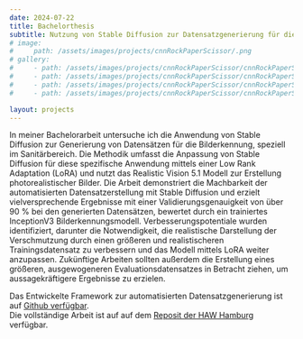 ```yaml
---
date: 2024-07-22
title: Bachelorthesis
subtitle: Nutzung von Stable Diffusion zur Datensatzgenerierung für die Bilderkennung von Verschmutzungen in Sanitärbereichen
# image:
#     path: /assets/images/projects/cnnRockPaperScissor/.png
# gallery:
#     - path: /assets/images/projects/cnnRockPaperScissor/cnnRockPaperScissor_02.png
#     - path: /assets/images/projects/cnnRockPaperScissor/cnnRockPaperScissor_03.png
#     - path: /assets/images/projects/cnnRockPaperScissor/cnnRockPaperScissor_04.png
#     - path: /assets/images/projects/cnnRockPaperScissor/cnnRockPaperScissor_05.png

layout: projects
---
```


In meiner Bachelorarbeit untersuche ich die Anwendung von Stable Diffusion zur Generierung von Datensätzen für die Bilderkennung, speziell im Sanitärbereich. Die Methodik umfasst die Anpassung von Stable Diffusion für diese spezifische Anwendung mittels einer Low Rank Adaptation (LoRA) und nutzt das Realistic Vision 5.1 Modell zur Erstellung photorealistischer Bilder. Die Arbeit demonstriert die Machbarkeit der automatisierten Datensatzerstellung mit Stable Diffusion und erzielt vielversprechende Ergebnisse mit einer Validierungsgenauigkeit von über 90 % bei den generierten Datensätzen, bewertet durch ein trainiertes InceptionV3 Bilderkennungsmodell. Verbesserungspotentiale wurden identifiziert, darunter die Notwendigkeit, die realistische Darstellung der Verschmutzung durch einen größeren und realistischeren Trainingsdatensatz zu verbessern und das Modell mittels LoRA weiter anzupassen. Zukünftige Arbeiten sollten außerdem die Erstellung eines größeren, ausgewogeneren Evaluationsdatensatzes in Betracht ziehen, um aussagekräftigere Ergebnisse zu erzielen.

Das Entwickelte Framework zur automatisierten Datensatzgenerierung ist auf [Github verfügbar](https://github.com/marttasch/StableDiffusion_generateDataset). <br>
Die vollständige Arbeit ist auf auf dem [Reposit der HAW Hamburg](https://reposit.haw-hamburg.de/handle/20.500.12738/16340) verfügbar.
